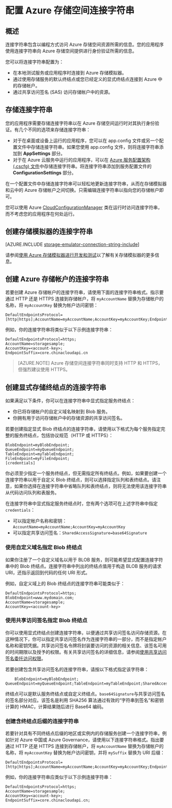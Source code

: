 ﻿<properties 
	pageTitle="配置 Azure 存储空间的连接字符串 | Azure" 
	description="了解如何配置 Azure 存储帐户的连接字符串。连接字符串包含对以编程方式访问存储帐户中的资源进行身份验证所需的信息。连接字符串可以为您自己的一个帐户封装您的帐户访问密钥，也可以包含一个共享访问签名，用于在没有访问密钥的情况下访问某个帐户中的资源。" 
	services="storage" 
	documentationCenter="" 
	authors="tamram" 
	manager="adinah" 
	editor="cgronlun"/>

<tags 
	ms.service="storage" 
	ms.date="01/05/2016"
	wacn.date="02/25/2016"/>

# 配置 Azure 存储空间连接字符串

## 概述

连接字符串包含以编程方式访问 Azure 存储空间资源所需的信息。您的应用程序使用连接字符串向 Azure 存储空间提供进行身份验证所需的信息。

您可以将连接字符串配置为：

- 在本地测试服务或应用程序时连接到 Azure 存储模拟器。
- 通过使用存储服务的默认终结点或您已经定义的显式终结点连接到 Azure 中的存储帐户。
- 通过共享访问签名 (SAS) 访问存储帐户中的资源。

## 存储连接字符串

您的应用程序需要存储连接字符串以在 Azure 存储空间运行时对其执行身份验证。有几个不同的选项来存储连接字符串：

- 对于在桌面或设备上运行的应用程序，您可以在 app.config 文件或另一个配置文件中存储连接字符串。如果您使用 app.config 文件，则将连接字符串添加到 **AppSettings** 部分。
- 对于在 Azure 云服务中运行的应用程序，可以在 [Azure 服务配置架构 (.cscfg) 文件](https://msdn.microsoft.com/zh-cn/library/ee758710.aspx)中存储连接字符串。将连接字符串添加到服务配置文件的 **ConfigurationSettings** 部分。

在一个配置文件中存储连接字符串可以轻松地更新连接字符串，从而在存储模拟器和云中的 Azure 存储帐户之间切换。只需编辑连接字符串以指向您的存储帐户即可。

您可以使用 Azure [CloudConfigurationManager](https://msdn.microsoft.com/zh-cn/library/microsoft.windowsazure.cloudconfigurationmanager.aspx) 类在运行时访问连接字符串，而不考虑您的应用程序在何处运行。

## 创建存储模拟器的连接字符串

[AZURE.INCLUDE [storage-emulator-connection-string-include](../includes/storage-emulator-connection-string-include.md)]

请参阅[使用 Azure 存储模拟器进行开发和测试](/documentation/articles/storage-use-emulator)以了解有关存储模拟器的更多信息。

## 创建 Azure 存储帐户的连接字符串

若要创建 Azure 存储帐户的连接字符串，请使用下面的连接字符串格式。指示要通过 HTTP 还是 HTTPS 连接到存储帐户，将 `myAccountName` 替换为存储帐户的名称，将 `myAccountKey` 替换为帐户访问密钥：

    DefaultEndpointsProtocol=[http|https];AccountName=myAccountName;AccountKey=myAccountKey;EndpointSuffix=core.chinacloudapi.cn

例如，你的连接字符串将类似于以下示例连接字符串：
 
	DefaultEndpointsProtocol=https;
	AccountName=storagesample;
	AccountKey=<account-key>;
	EndpointSuffix=core.chinacloudapi.cn

> [AZURE.NOTE] Azure 存储空间连接字符串同时支持 HTTP 和 HTTPS，但强烈建议使用 HTTPS。
    
## 创建显式存储终结点的连接字符串

如果满足以下条件，你可以在连接字符串中显式指定服务终结点：

- 你已将存储帐户的自定义域名映射到 Blob 服务。
- 你拥有用于访问存储帐户中的存储资源的共享访问签名。

若要创建指定显式 Blob 终结点的连接字符串，请使用以下格式为每个服务指定完整的服务终结点，包括协议规范（HTTP 或 HTTPS）：

	BlobEndpoint=myBlobEndpoint;
	QueueEndpoint=myQueueEndpoint;
	TableEndpoint=myTableEndpoint;
	FileEndpoint=myFileEndpoint;
	[credentials]


你必须至少指定一个服务终结点，但无需指定所有终结点。例如，如果要创建一个连接字符串以用于自定义 Blob 终结点，则可以选择指定队列和表终结点。请注意，如果你选择在连接字符串中省略队列和表终结点，则将无法使用该连接字符串从代码访问队列和表服务。

在连接字符串中显式指定服务终结点时，您有两个选项可在上述字符串中指定`credentials`：

- 可以指定帐户名称和密钥：`AccountName=myAccountName;AccountKey=myAccountKey` 
- 可以指定共享访问签名：`SharedAccessSignature=base64Signature`

### 使用自定义域名指定 Blob 终结点 

如果你注册了一个自定义域名以用于 BLOB 服务，则可能希望显式配置连接字符串中的 Blob 终结点。连接字符串中列出的终结点值用于构造 BLOB 服务的请求 URI，还指示返回到代码的任何 URI 形式。

例如，自定义域上的 Blob 终结点的连接字符串可能类似于：

	DefaultEndpointsProtocol=https;
	BlobEndpoint=www.mydomain.com;
	AccountName=storagesample;
	AccountKey=<account-key> 


### 使用共享访问签名指定 Blob 终结点 

你可以使用显式终结点创建连接字符串，以便通过共享访问签名访问存储资源。在这种情况下，你可以指定共享访问签名作为连接字符串的一部分，而不是指定帐户名称和密钥凭据。共享访问签名令牌将封装要访问的资源的相关信息、该签名可用的时间期限以及授予的权限。有关共享访问签名的详细信息，请参阅[使用共享访问签名委托访问权限](https://msdn.microsoft.com/zh-cn/library/ee395415.aspx)。

若要创建包含共享访问签名的连接字符串，请按以下格式指定该字符串：

```
    BlobEndpoint=myBlobEndpoint; QueueEndpoint=myQueueEndpoint;TableEndpoint=myTableEndpoint;SharedAccessSignature=base64Signature;EndpointSuffix=core.chinacloudapi.cn
```

终结点可以是默认服务终结点或自定义终结点。`base64Signature`与共享访问签名的签名部分对应。该签名是利用 SHA256 算法通过有效的“字符串到签名”和密钥计算的 HMAC，计算结果随后进行 Base64 编码。

### 创建含终结点后缀的连接字符串

若要针对具有不同终结点后缀的地区或实例内的存储服务创建一个连接字符串，例如针对 Azure 中国或 Azure Governance，请使用以下连接字符串格式。指出要通过 HTTP 还是 HTTPS 连接到存储帐户，将 `myAccountName` 替换为存储帐户的名称，将 `myAccountKey` 替换为帐户访问密钥，并将 `mySuffix` 替换为 URI 后缀：


	DefaultEndpointsProtocol=[http|https];AccountName=myAccountName;AccountKey=myAccountKey;EndpointSuffix=mySuffix;


例如，你的连接字符串应类似于以下示例连接字符串：

	DefaultEndpointsProtocol=https;
	AccountName=storagesample;
	AccountKey=<account-key>;
	EndpointSuffix=core.chinacloudapi.cn;


 

<!---HONumber=Mooncake_0215_2016-->